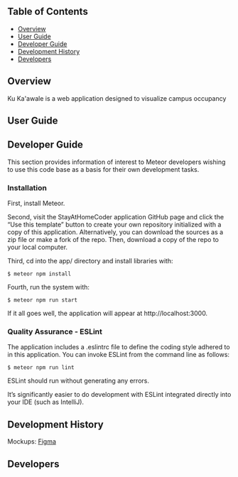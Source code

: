 ## Table of Contents
* [Overview](#overview)
* [User Guide](#user-guide)
* [Developer Guide](#developer-guide)
* [Development History](#project-development-history)
* [Developers](#developers)

## Overview

Ku Ka'awale is a web application designed to visualize campus occupancy 


## User Guide 




## Developer Guide

This section provides information of interest to Meteor developers wishing to use this code base as a basis for their own development tasks.

### Installation
First, install Meteor.

Second, visit the StayAtHomeCoder application GitHub page and click the “Use this template” button to create your own repository initialized with a copy of this 
application. Alternatively, you can download the sources as a zip file or make a fork of the repo. Then, download a copy of the repo to your local computer.

Third, cd into the app/ directory and install libraries with:

```$ meteor npm install```

Fourth, run the system with:

```$ meteor npm run start```

If it all goes well, the application will appear at http://localhost:3000.

### Quality Assurance - ESLint

The application includes a .eslintrc file to define the coding style adhered to in this application. You can invoke ESLint from the command line as follows:

```$ meteor npm run lint```

ESLint should run without generating any errors.

It’s significantly easier to do development with ESLint integrated directly into your IDE (such as IntelliJ).

## Development History

Mockups: [Figma](https://www.figma.com/file/jqSCTOCo7MpTyWXJH9Uu4h/MapMock?node-id=0%3A1)


## Developers
